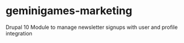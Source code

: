 # geminigames-marketing
Drupal 10 Module to manage newsletter signups with user and profile integration
